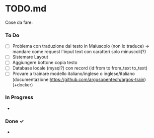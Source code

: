 # TODO.md

Cose da fare:

### To Do

- [ ] Problema con traduzione dal testo in Maiuscolo (non lo traduce) -> mandare come request l'input text con caratteri solo minuscoli(?)
- [ ] Sistemare Layout
- [ ] Aggiungere bottone copia testo
- [ ] Database locale (mysql?) con record (id from to from_text to_text)
- [ ] Provare a trainare modello italiano/inglese o inglese/italiano (documentazione https://github.com/argosopentech/argos-train) (+docker)

### In Progress

-

### Done ✓

-  